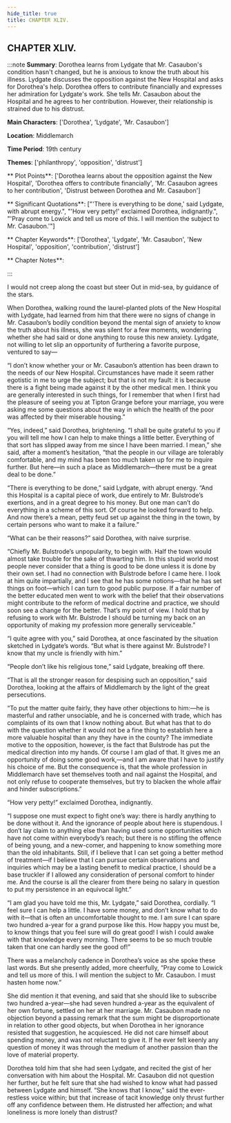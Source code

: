 ```yaml
---
hide_title: true
title: CHAPTER XLIV.
---
```

## CHAPTER XLIV.
:::note
**Summary**:
Dorothea learns from Lydgate that Mr. Casaubon's condition hasn't changed, but he is anxious to know the truth about his illness. Lydgate discusses the opposition against the New Hospital and asks for Dorothea's help. Dorothea offers to contribute financially and expresses her admiration for Lydgate's work. She tells Mr. Casaubon about the Hospital and he agrees to her contribution. However, their relationship is strained due to his distrust.

**Main Characters**:
['Dorothea', 'Lydgate', 'Mr. Casaubon']

**Location**:
Middlemarch

**Time Period**:
19th century

**Themes**:
['philanthropy', 'opposition', 'distrust']

** Plot Points**:
['Dorothea learns about the opposition against the New Hospital', 'Dorothea offers to contribute financially', 'Mr. Casaubon agrees to her contribution', 'Distrust between Dorothea and Mr. Casaubon']

** Significant Quotations**:
["'There is everything to be done,' said Lydgate, with abrupt energy.", "'How very petty!' exclaimed Dorothea, indignantly.", "'Pray come to Lowick and tell us more of this. I will mention the subject to Mr. Casaubon.'"]

** Chapter Keywords**:
['Dorothea', 'Lydgate', 'Mr. Casaubon', 'New Hospital', 'opposition', 'contribution', 'distrust']

** Chapter Notes**:

:::


I would not creep along the coast but steer Out in mid-sea, by guidance of the stars. 

When Dorothea, walking round the laurel-planted plots of the New Hospital with Lydgate, had learned from him that there were no signs of change in Mr. Casaubon’s bodily condition beyond the mental sign of anxiety to know the truth about his illness, she was silent for a few moments, wondering whether she had said or done anything to rouse this new anxiety. Lydgate, not willing to let slip an opportunity of furthering a favorite purpose, ventured to say— 

“I don’t know whether your or Mr. Casaubon’s attention has been drawn to the needs of our New Hospital. Circumstances have made it seem rather egotistic in me to urge the subject; but that is not my fault: it is because there is a fight being made against it by the other medical men. I think you are generally interested in such things, for I remember that when I first had the pleasure of seeing you at Tipton Grange before your marriage, you were asking me some questions about the way in which the health of the poor was affected by their miserable housing.” 

“Yes, indeed,” said Dorothea, brightening. “I shall be quite grateful to you if you will tell me how I can help to make things a little better. Everything of that sort has slipped away from me since I have been married. I mean,” she said, after a moment’s hesitation, “that the people in our village are tolerably comfortable, and my mind has been too much taken up for me to inquire further. But here—in such a place as Middlemarch—there must be a great deal to be done.” 

“There is everything to be done,” said Lydgate, with abrupt energy. “And this Hospital is a capital piece of work, due entirely to Mr. Bulstrode’s exertions, and in a great degree to his money. But one man can’t do everything in a scheme of this sort. Of course he looked forward to help. And now there’s a mean, petty feud set up against the thing in the town, by certain persons who want to make it a failure.” 

“What can be their reasons?” said Dorothea, with naive surprise. 

“Chiefly Mr. Bulstrode’s unpopularity, to begin with. Half the town would almost take trouble for the sake of thwarting him. In this stupid world most people never consider that a thing is good to be done unless it is done by their own set. I had no connection with Bulstrode before I came here. I look at him quite impartially, and I see that he has some notions—that he has set things on foot—which I can turn to good public purpose. If a fair number of the better educated men went to work with the belief that their observations might contribute to the reform of medical doctrine and practice, we should soon see a change for the better. That’s my point of view. I hold that by refusing to work with Mr. Bulstrode I should be turning my back on an opportunity of making my profession more generally serviceable.” 

“I quite agree with you,” said Dorothea, at once fascinated by the situation sketched in Lydgate’s words. “But what is there against Mr. Bulstrode? I know that my uncle is friendly with him.” 

“People don’t like his religious tone,” said Lydgate, breaking off there. 

“That is all the stronger reason for despising such an opposition,” said Dorothea, looking at the affairs of Middlemarch by the light of the great persecutions. 

“To put the matter quite fairly, they have other objections to him:—he is masterful and rather unsociable, and he is concerned with trade, which has complaints of its own that I know nothing about. But what has that to do with the question whether it would not be a fine thing to establish here a more valuable hospital than any they have in the county? The immediate motive to the opposition, however, is the fact that Bulstrode has put the medical direction into my hands. Of course I am glad of that. It gives me an opportunity of doing some good work,—and I am aware that I have to justify his choice of me. But the consequence is, that the whole profession in Middlemarch have set themselves tooth and nail against the Hospital, and not only refuse to cooperate themselves, but try to blacken the whole affair and hinder subscriptions.” 

“How very petty!” exclaimed Dorothea, indignantly. 

“I suppose one must expect to fight one’s way: there is hardly anything to be done without it. And the ignorance of people about here is stupendous. I don’t lay claim to anything else than having used some opportunities which have not come within everybody’s reach; but there is no stifling the offence of being young, and a new-comer, and happening to know something more than the old inhabitants. Still, if I believe that I can set going a better method of treatment—if I believe that I can pursue certain observations and inquiries which may be a lasting benefit to medical practice, I should be a base truckler if I allowed any consideration of personal comfort to hinder me. And the course is all the clearer from there being no salary in question to put my persistence in an equivocal light.” 

“I am glad you have told me this, Mr. Lydgate,” said Dorothea, cordially. “I feel sure I can help a little. I have some money, and don’t know what to do with it—that is often an uncomfortable thought to me. I am sure I can spare two hundred a-year for a grand purpose like this. How happy you must be, to know things that you feel sure will do great good! I wish I could awake with that knowledge every morning. There seems to be so much trouble taken that one can hardly see the good of!” 

There was a melancholy cadence in Dorothea’s voice as she spoke these last words. But she presently added, more cheerfully, “Pray come to Lowick and tell us more of this. I will mention the subject to Mr. Casaubon. I must hasten home now.” 

She did mention it that evening, and said that she should like to subscribe two hundred a-year—she had seven hundred a-year as the equivalent of her own fortune, settled on her at her marriage. Mr. Casaubon made no objection beyond a passing remark that the sum might be disproportionate in relation to other good objects, but when Dorothea in her ignorance resisted that suggestion, he acquiesced. He did not care himself about spending money, and was not reluctant to give it. If he ever felt keenly any question of money it was through the medium of another passion than the love of material property. 

Dorothea told him that she had seen Lydgate, and recited the gist of her conversation with him about the Hospital. Mr. Casaubon did not question her further, but he felt sure that she had wished to know what had passed between Lydgate and himself. “She knows that I know,” said the ever-restless voice within; but that increase of tacit knowledge only thrust further off any confidence between them. He distrusted her affection; and what loneliness is more lonely than distrust? 

